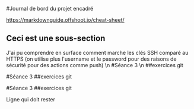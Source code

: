 #Journal de bord du projet encadré

https://markdownguide.offshoot.io/cheat-sheet/

## Ceci est une sous-section


J'ai pu comprendre en surface comment marche les clés SSH comparé au HTTPS (on utilise plus l'username et le password pour des raisons de sécurité pour des actions comme push)
\n #Séance 3 \n ##exercices git

 #Séance 3 
 ##exercices git

 #Séance 3 
 ##exercices git

Ligne qui doit rester

